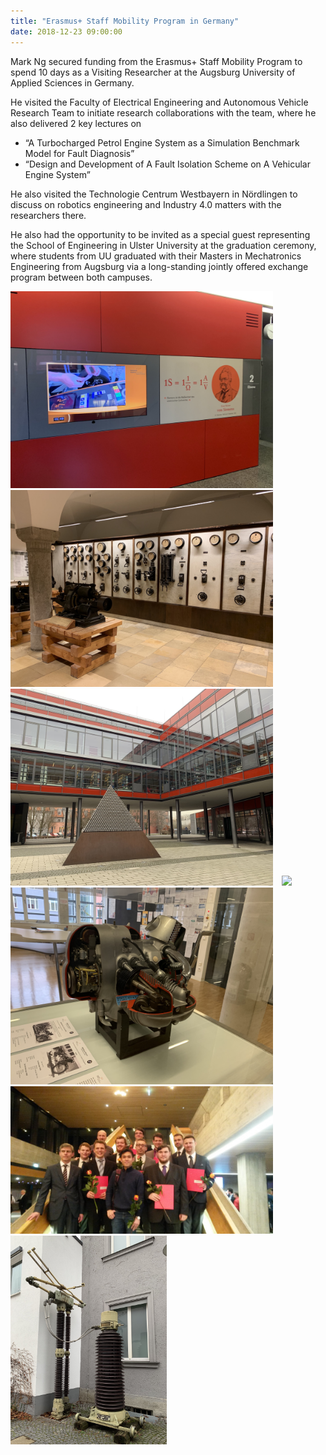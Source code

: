 ```yaml
---
title: "Erasmus+ Staff Mobility Program in Germany"
date: 2018-12-23 09:00:00
---
```


Mark Ng secured funding from the Erasmus+ Staff Mobility Program to spend 10 days as a Visiting Researcher at the Augsburg 
University of Applied Sciences in Germany. 

He visited the Faculty of Electrical Engineering and Autonomous Vehicle Research Team to initiate research collaborations with 
the team, where he also delivered 2 key lectures on
* “A Turbocharged Petrol Engine System as a Simulation Benchmark Model for Fault Diagnosis”
* “Design and Development of A Fault Isolation Scheme on A Vehicular Engine System”

He also visited the Technologie Centrum Westbayern in Nördlingen to discuss on robotics engineering and Industry 4.0 matters 
with the researchers there.

He also had the opportunity to be invited as a special guest representing the School of Engineering in Ulster University at the 
graduation ceremony, where students from UU graduated with their Masters in Mechatronics Engineering from Augsburg via a 
long-standing jointly offered exchange program between both campuses.

<img src="/assets/Figures/Augsburga.jpg" width="420">&emsp;<img src="/assets/Figures/Augsburgb.jpg" width="420">
<img src="/assets/Figures/Augsburgc.jpg" width="420">&emsp;<img src="/assets/Figures/Augsburgd.jpg" width="420">
<img src="/assets/Figures/Augsburge.jpg" width="420">&emsp;<img src="/assets/Figures/Augsburgf.jpg" width="420">
<img src="/assets/Figures/Augsburgg.jpg" width="250">
